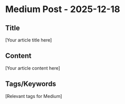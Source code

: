 # Medium Post - 2025-12-18

## Title
[Your article title here]

## Content
[Your article content here]

## Tags/Keywords
[Relevant tags for Medium]
